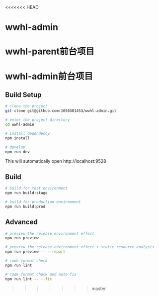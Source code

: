 <<<<<<< HEAD
# wwhl-admin
wwhl-parent前台项目
=======
# wwhl-admin前台项目
## Build Setup

```bash
# clone the project
git clone git@github.com:1050301453/wwhl-admin.git

# enter the project directory
cd wwhl-admin

# install dependency
npm install

# develop
npm run dev
```

This will automatically open http://localhost:9528

## Build

```bash
# build for test environment
npm run build:stage

# build for production environment
npm run build:prod
```

## Advanced

```bash
# preview the release environment effect
npm run preview

# preview the release environment effect + static resource analysis
npm run preview -- --report

# code format check
npm run lint

# code format check and auto fix
npm run lint -- --fix
```
>>>>>>> master
